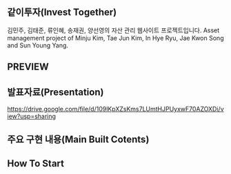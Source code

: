 ## 같이투자(Invest Together)
김민주, 김태준, 류인혜, 송재권, 양선영의 자산 관리 웹사이트 프로젝트입니다.
Asset management project of Minju Kim, Tae Jun Kim, In Hye Ryu, Jae Kwon Song and Sun Young Yang.
## PREVIEW
## 발표자료(Presentation)
https://drive.google.com/file/d/109lKpXZsKms7LUmtHJPUyxwF70AZOXDi/view?usp=sharing
## 주요 구현 내용(Main Built Cotents)
## How To Start
